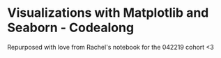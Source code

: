 # Visualizations with Matplotlib and Seaborn - Codealong

Repurposed with love from Rachel's notebook for the 042219 cohort <3
